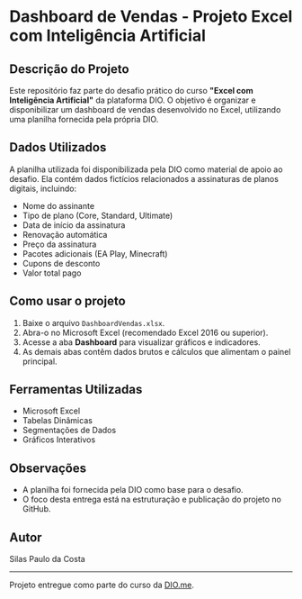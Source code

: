 # Dashboard de Vendas - Projeto Excel com Inteligência Artificial

## Descrição do Projeto
Este repositório faz parte do desafio prático do curso **"Excel com Inteligência Artificial"** da plataforma DIO. O objetivo é organizar e disponibilizar um dashboard de vendas desenvolvido no Excel, utilizando uma planilha fornecida pela própria DIO.

## Dados Utilizados
A planilha utilizada foi disponibilizada pela DIO como material de apoio ao desafio. Ela contém dados fictícios relacionados a assinaturas de planos digitais, incluindo:

- Nome do assinante
- Tipo de plano (Core, Standard, Ultimate)
- Data de início da assinatura
- Renovação automática
- Preço da assinatura
- Pacotes adicionais (EA Play, Minecraft)
- Cupons de desconto
- Valor total pago

## Como usar o projeto
1. Baixe o arquivo `DashboardVendas.xlsx`.
2. Abra-o no Microsoft Excel (recomendado Excel 2016 ou superior).
3. Acesse a aba **Dashboard** para visualizar gráficos e indicadores.
4. As demais abas contêm dados brutos e cálculos que alimentam o painel principal.

## Ferramentas Utilizadas
- Microsoft Excel
- Tabelas Dinâmicas
- Segmentações de Dados
- Gráficos Interativos

## Observações
- A planilha foi fornecida pela DIO como base para o desafio.
- O foco desta entrega está na estruturação e publicação do projeto no GitHub.

## Autor
Silas Paulo da Costa

---

Projeto entregue como parte do curso da [DIO.me](https://www.dio.me/).
